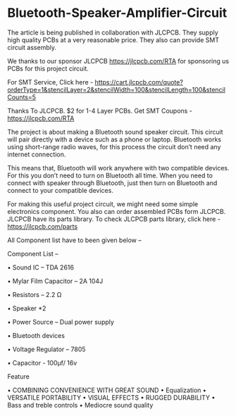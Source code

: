 # Bluetooth-Speaker-Amplifier-Circuit

The article is being published in collaboration with JLCPCB. They supply high quality PCBs at a very reasonable price. They also can provide SMT circuit assembly.

We thanks to our sponsor JLCPCB  https://jlcpcb.com/RTA for sponsoring us PCBs for this project circuit.

For SMT Service, Click  here - https://cart.jlcpcb.com/quote?orderType=1&stencilLayer=2&stencilWidth=100&stencilLength=100&stencilCounts=5

Thanks To JLCPCB.
$2  for 1-4 Layer PCBs.
Get SMT Coupons - https://jlcpcb.com/RTA


The project is about making a Bluetooth sound speaker circuit. This circuit will pair directly with a device such as a phone or laptop. Bluetooth works using short-range radio waves, for this process the circuit don’t need any internet connection.

This means that, Bluetooth will work anywhere with two compatible devices. For this you don’t need to turn on Bluetooth all time. When you need to connect with speaker through Bluetooth, just then turn on Bluetooth and connect to your compatible devices.


For making this useful project circuit, we might need some simple electronics component. You also can order assembled PCBs form JLCPCB. JLCPCB have its parts library. To check JLCPCB parts library, click here - https://jlcpcb.com/parts


All Component list have to been given below – 

Component List – 

•	Sound IC – TDA 2616

•	Mylar Film Capacitor – 2A 104J

•	Resistors – 2.2 Ω

•	Speaker *2

•	Power Source – Dual power supply

•	Bluetooth devices

•	Voltage Regulator – 7805

•	Capacitor - 100µf/ 16v


Feature

•	COMBINING CONVENIENCE WITH GREAT SOUND
•	Equalization
•	VERSATILE PORTABILITY
•	VISUAL EFFECTS
•	RUGGED DURABILITY
•	Bass and treble controls
•	Mediocre sound quality


